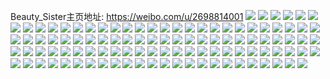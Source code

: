Beauty_Sister主页地址: https://weibo.com/u/2698814001 
![](https://wx4.sinaimg.cn/mw2000/a0dca231ly1h9cux5q9qij21o02807uu.jpg) 
![](https://wx4.sinaimg.cn/mw2000/a0dca231ly1h9cux0roedj235s2dc7wj.jpg) 
![](https://wx4.sinaimg.cn/mw2000/a0dca231ly1h9cux9beuhj22c02c0x6q.jpg) 
![](https://wx4.sinaimg.cn/mw2000/a0dca231ly1h9cux2pv83j21ho1hokjl.jpg) 
![](https://wx4.sinaimg.cn/mw2000/a0dca231ly1h94rzkvc7oj20zu25otyh.jpg) 
![](https://wx4.sinaimg.cn/mw2000/a0dca231gy1h8lxn1wj5jj22c0340x6q.jpg) 
![](https://wx4.sinaimg.cn/mw2000/a0dca231gy1h8lxn7jzj2j22c03407wj.jpg) 
![](https://wx4.sinaimg.cn/mw2000/a0dca231gy1h8lxnb0owsj22c0340b2b.jpg) 
![](https://wx4.sinaimg.cn/mw2000/a0dca231gy1h8lxnek1ehj22c0340b2b.jpg) 
![](https://wx4.sinaimg.cn/mw2000/a0dca231ly1h84oexh5gdj22c02c0npe.jpg) 
![](https://wx4.sinaimg.cn/mw2000/a0dca231ly1h7r5zvxpp1j22c02c0npf.jpg) 
![](https://wx4.sinaimg.cn/mw2000/a0dca231ly1h7r5zyqds4j21bw1quhdt.jpg) 
![](https://wx4.sinaimg.cn/mw2000/a0dca231ly1h7r604b2qxj22c02c0x6p.jpg) 
![](https://wx4.sinaimg.cn/mw2000/a0dca231gy1h7r62830ruj22c02c0qv5.jpg) 
![](https://wx4.sinaimg.cn/mw2000/a0dca231ly1h7r60t4c7hj21ho1zkb2a.jpg) 
![](https://wx4.sinaimg.cn/mw2000/a0dca231ly1h7r619c5rpj22c02c0x6q.jpg) 
![](https://wx4.sinaimg.cn/mw2000/a0dca231ly1h7r622tqg9j22c02c0u0y.jpg) 
![](https://wx4.sinaimg.cn/mw2000/a0dca231ly1h7r607pmtij21ho1ho7wh.jpg) 
![](https://wx4.sinaimg.cn/mw2000/a0dca231ly1h7r6018e96j22c02c0b29.jpg) 
![](https://wx4.sinaimg.cn/mw2000/a0dca231ly1h778zpyp56j22c02c0b2a.jpg) 
![](https://wx4.sinaimg.cn/mw2000/a0dca231ly1h778zokk02j21gm1c3x5k.jpg) 
![](https://wx4.sinaimg.cn/mw2000/a0dca231ly1h778zru16fj22c02c0ww3.jpg) 
![](https://wx4.sinaimg.cn/mw2000/a0dca231gy1h7533ve0gzj215o335b29.jpg) 
![](https://wx4.sinaimg.cn/mw2000/a0dca231ly1h70jwla2f7j23402c04qr.jpg) 
![](https://wx4.sinaimg.cn/mw2000/a0dca231gy1h6n8d7it0gj215o335npd.jpg) 
![](https://wx4.sinaimg.cn/mw2000/a0dca231ly1h6azmbo48nj21ho1zk0yn.jpg) 
![](https://wx4.sinaimg.cn/mw2000/a0dca231gy1h660m5bqa0j20xc4bjdtk.jpg) 
![](https://wx4.sinaimg.cn/mw2000/a0dca231ly1h2cxgqoq2ej20u012cau2.jpg) 
![](https://wx4.sinaimg.cn/mw2000/a0dca231ly1h2cxgjsebrj22c02c0npd.jpg) 
![](https://wx4.sinaimg.cn/mw2000/a0dca231ly1h2cxgmpbd5j21ho1zk1ky.jpg) 
![](https://wx4.sinaimg.cn/mw2000/a0dca231ly1h2473kgfacj21ho1zku0x.jpg) 
![](https://wx4.sinaimg.cn/mw2000/a0dca231ly1h2473j1g79j20470470s0.jpg) 
![](https://wx4.sinaimg.cn/mw2000/a0dca231ly1h2473lvwb3j21zk1honpd.jpg) 
![](https://wx4.sinaimg.cn/mw2000/a0dca231gy1h04pvmsvj1j20u00u0457.jpg) 
![](https://wx4.sinaimg.cn/mw2000/a0dca231gy1h04pvnfeybj20u00u0ag8.jpg) 
![](https://wx4.sinaimg.cn/mw2000/a0dca231gy1h04pvm3womj20u00u0gsx.jpg) 
![](https://wx4.sinaimg.cn/mw2000/a0dca231gy1gzfjahpkblj20xc3pcu0x.jpg) 
![](https://wx4.sinaimg.cn/mw2000/a0dca231ly1gz5vrkwzutj21ho1hoe81.jpg) 
![](https://wx4.sinaimg.cn/mw2000/a0dca231ly1gz5vrlb81gj20u00u0ajq.jpg) 
![](https://wx4.sinaimg.cn/mw2000/a0dca231ly1gz5vrllumcj20tc12u11e.jpg) 
![](https://wx4.sinaimg.cn/mw2000/a0dca231ly1gz5vrna2g8j21400u0wm1.jpg) 
![](https://wx4.sinaimg.cn/mw2000/a0dca231gy1gz58tj3hjcj20u0140aju.jpg) 
![](https://wx4.sinaimg.cn/mw2000/a0dca231gy1gz58tjn8s0j218g0u079p.jpg) 
![](https://wx4.sinaimg.cn/mw2000/a0dca231gy1gz58tk9bccj20u0140ah1.jpg) 
![](https://wx4.sinaimg.cn/mw2000/a0dca231gy1gz58u9gwgwj21400u0tfg.jpg) 
![](https://wx4.sinaimg.cn/mw2000/a0dca231gy1gz58tkydstj20u0140jy4.jpg) 
![](https://wx4.sinaimg.cn/mw2000/a0dca231ly1gwxg160t65j21ho1vhnpd.jpg) 
![](https://wx4.sinaimg.cn/mw2000/a0dca231ly1gwwg33tfuxj210a0u0wha.jpg) 
![](https://wx4.sinaimg.cn/mw2000/002WDWO5gy1gufep64g8oj61zk1hokjl02.jpg) 
![](https://wx4.sinaimg.cn/mw2000/002WDWO5gy1gufepdf0cvj63402c0kjn02.jpg) 
![](https://wx4.sinaimg.cn/mw2000/002WDWO5gy1gufep2lbouj61zk1honpd02.jpg) 
![](https://wx4.sinaimg.cn/mw2000/002WDWO5gy1gu811q03wyj61z41hc7wi02.jpg) 
![](https://wx4.sinaimg.cn/mw2000/002WDWO5ly1gu0itizov4j61400u0tep02.jpg) 
![](https://wx4.sinaimg.cn/mw2000/a0dca231ly1gsvej3id7kj20u00u043o.jpg) 
![](https://wx4.sinaimg.cn/mw2000/a0dca231ly1gsvej3vrezj20u00u0dmm.jpg) 
![](https://wx4.sinaimg.cn/mw2000/a0dca231gy1gsr8rubbnmj22c0340b2a.jpg) 
![](https://wx4.sinaimg.cn/mw2000/a0dca231gy1gsr8s95lshj22c02c0u0x.jpg) 
![](https://wx4.sinaimg.cn/mw2000/a0dca231gy1gsr8s0v8rcj23402c07wi.jpg) 
![](https://wx4.sinaimg.cn/mw2000/a0dca231gy1gshytnbx6yj235s23u7wh.jpg) 
![](https://wx4.sinaimg.cn/mw2000/a0dca231gy1gshytmlbrqj223e35s7wh.jpg) 
![](https://wx4.sinaimg.cn/mw2000/a0dca231gy1gshytouxegj21bm1zk1kx.jpg) 
![](https://wx4.sinaimg.cn/mw2000/a0dca231gy1gshytpxvm7j22c02c0nmn.jpg) 
![](https://wx4.sinaimg.cn/mw2000/a0dca231ly1gs7i95k7l5j20u014046n.jpg) 
![](https://wx4.sinaimg.cn/mw2000/a0dca231ly1gs7i96850yj20u0140wn7.jpg) 
![](https://wx4.sinaimg.cn/mw2000/a0dca231ly1gs7i96m6c9j20u0140aha.jpg) 
![](https://wx4.sinaimg.cn/mw2000/a0dca231ly1gs7i971uiqj21400u0k0s.jpg) 
![](https://wx4.sinaimg.cn/mw2000/a0dca231gy1grtlujf027j235s2dc1ky.jpg) 
![](https://wx4.sinaimg.cn/mw2000/a0dca231gy1grtluqppo5j23402c0x6p.jpg) 
![](https://wx4.sinaimg.cn/mw2000/a0dca231gy1grtluc929xj22c02c0npd.jpg) 
![](https://wx4.sinaimg.cn/mw2000/a0dca231gy1grtlv1ycejj21zk1hoe84.jpg) 
![](https://wx4.sinaimg.cn/mw2000/a0dca231gy1gqp8ev4p4yj224s2ui1l2.jpg) 
![](https://wx4.sinaimg.cn/mw2000/a0dca231gy1gqp8ey6v26j22c03401l0.jpg) 
![](https://wx4.sinaimg.cn/mw2000/a0dca231gy1gqp8f0dppsj22c02c0kjm.jpg) 
![](https://wx4.sinaimg.cn/mw2000/a0dca231gy1gqp8erzooqj22c02c04qq.jpg) 
![](https://wx4.sinaimg.cn/mw2000/a0dca231ly1gprq6puxqrj21400u0dsn.jpg) 
![](https://wx4.sinaimg.cn/mw2000/a0dca231ly1gprq6qa1fcj208w08wjr7.jpg) 
![](https://wx4.sinaimg.cn/mw2000/a0dca231ly1gprq6p9insj208w08wjr7.jpg) 
![](https://wx4.sinaimg.cn/mw2000/a0dca231ly1gprq6qlzjxj214y0u0qe7.jpg) 
![](https://wx4.sinaimg.cn/mw2000/a0dca231ly1gphwr9vpqlj21410u0tl7.jpg) 
![](https://wx4.sinaimg.cn/mw2000/a0dca231gy1go6ojg8m7aj21yn1g7noa.jpg) 
![](https://wx4.sinaimg.cn/mw2000/a0dca231ly1gnqlerkfr2j21h71yy1e3.jpg) 
![](https://wx4.sinaimg.cn/mw2000/a0dca231ly1gnqlet45s5j21hc0u0ti1.jpg) 
![](https://wx4.sinaimg.cn/mw2000/a0dca231ly1gnqleqr71ej21hc0u0ars.jpg) 
![](https://wx4.sinaimg.cn/mw2000/a0dca231ly1gnc3pukgwcj21400u0als.jpg) 
![](https://wx4.sinaimg.cn/mw2000/a0dca231gy1gmtg7c9ldbj20rt15pww9.jpg) 
![](https://wx4.sinaimg.cn/mw2000/a0dca231ly1gmpju9wik8j23402c01kx.jpg) 
![](https://wx4.sinaimg.cn/mw2000/a0dca231ly1gmpjudb9dij23402c0npd.jpg) 
![](https://wx4.sinaimg.cn/mw2000/a0dca231gy1gm88g30ljfj22c02c04qq.jpg) 
![](https://wx4.sinaimg.cn/mw2000/a0dca231gy1gm88g5e8vej22c02c0hdt.jpg) 
![](https://wx4.sinaimg.cn/mw2000/a0dca231gy1gm88g6iqvwj20zo0zon5b.jpg) 
![](https://wx4.sinaimg.cn/mw2000/a0dca231gy1gm88g7rt92j22c02c0qv5.jpg) 
![](https://wx4.sinaimg.cn/mw2000/a0dca231gy1gm88ge9zzsj21zk1hohdx.jpg) 
![](https://wx4.sinaimg.cn/mw2000/a0dca231gy1gm88gafzzhj22c02c07wh.jpg) 
![](https://wx4.sinaimg.cn/mw2000/a0dca231gy1gm40zfv8aij20u01407e9.jpg) 
![](https://wx4.sinaimg.cn/mw2000/a0dca231gy1gm40zhgigij21400u0k0i.jpg) 
![](https://wx4.sinaimg.cn/mw2000/a0dca231gy1gm40zgl48pj20hx0vu42w.jpg) 
![](https://wx4.sinaimg.cn/mw2000/a0dca231gy1gm2q9s4wflj20rt1lwan5.jpg) 
![](https://wx4.sinaimg.cn/mw2000/a0dca231gy1gm2exw1c6vj21491n8kd3.jpg) 
![](https://wx4.sinaimg.cn/mw2000/a0dca231gy1gm2exxe0adj21hc0u0ngr.jpg) 
![](https://wx4.sinaimg.cn/mw2000/a0dca231gy1gm2exy8ummj21hc0u07om.jpg) 
![](https://wx4.sinaimg.cn/mw2000/a0dca231gy1gm2exwq7xsj20n02k0qtu.jpg) 
![](https://wx4.sinaimg.cn/mw2000/a0dca231gy1gm2ey15jeqj23402c0b2a.jpg) 
![](https://wx4.sinaimg.cn/mw2000/a0dca231gy1gm2eyckr4ij23402c0hdy.jpg) 
![](https://wx4.sinaimg.cn/mw2000/a0dca231gy1gm2exyql65j21hc0u0e0f.jpg) 
![](https://wx4.sinaimg.cn/mw2000/a0dca231gy1gm2ey3tp0pj22c02c01ky.jpg) 

